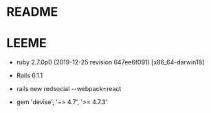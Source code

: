 # README
# LEEME

* ruby 2.7.0p0 (2019-12-25 revision 647ee6f091) [x86_64-darwin18]

* Rails 6.1.1

* rails new redsocial --webpack=react

* gem 'devise', '~> 4.7', '>= 4.7.3'
